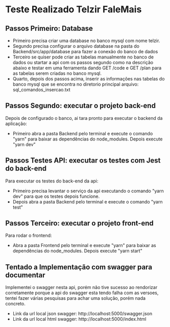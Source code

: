 # Teste Realizado Telzir FaleMais
## Passos Primeiro: Database
- Primeiro precisa criar uma database no banco mysql com nome telzir.
- Segundo precisa configurar o arquivo database na pasta do Backend/src/app/database para fazer a conexão do banco de dados
- Terceiro se quiser pode criar as tabelas manualmente no banco de dados ou startar a api com os passos segundo como na descrição abaixo e testar em uma ferramenta dando GET /code e GET /plan para as tabelas serem criadas no banco mysql.
- Quarto, depois dos passos acima, inserir as informações nas tabelas do banco mysql que se encontra no diretorio principal arquivo: sql_comandos_insercao.txt

## Passos Segundo: executar o projeto back-end

Depois de configurado o banco, ai tara pronto para executar o backend da aplicação:
- Primeiro abra a pasta Backend pelo terminal e execute o comando "yarn" para baixar as
dependências do node_modules. Depois execute "yarn dev"

## Passos Testes API: executar os testes com Jest do back-end

Para executar os testes do back-end da api:

- Primeiro precisa levantar o serviço da api executando o comando "yarn dev"
para que os testes depois funcione. 
- Depois abra a pasta Backend pelo terminal e execute o comando "yarn test"

## Passos Terceiro: executar o projeto front-end
Para rodar o frontend: 
- Abra a pasta Frontend pelo terminal e execute "yarn" para baixar as
dependências do node_modules. Depois execute "yarn start"

## Tentado a Implementação com swagger para documentar
Implementei o swagger nesta api, porém não tive sucesso ao rendorizar corretamente porque a api do swagger esta tendo falha com as versoes, tentei fazer várias pesquisas para achar uma solução, porém nada concreto.
- Link da url local json swagger: http://localhost:5000/swagger.json
- Link da url local html swagger: http://localhost:5000/index.html
